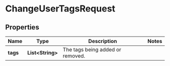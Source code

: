 

# ChangeUserTagsRequest


## Properties

| Name | Type | Description | Notes |
|------------ | ------------- | ------------- | -------------|
|**tags** | **List&lt;String&gt;** | The tags being added or removed. |  |



